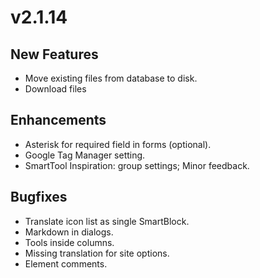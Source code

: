 # v2.1.14

## New Features

* Move existing files from database to disk.
* Download files 

## Enhancements

* Asterisk for required field in forms (optional).
* Google Tag Manager setting.
* SmartTool Inspiration: group settings; Minor feedback.

## Bugfixes

* Translate icon list as single SmartBlock.
* Markdown in dialogs.
* Tools inside columns.
* Missing translation for site options.
* Element comments.